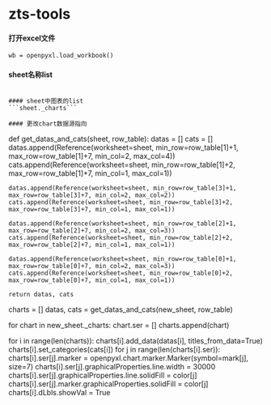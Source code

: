 # zts-tools

#### 打开excel文件
```wb = openpyxl.load_workbook()```

#### sheet名称list
```excel.sheetnames

#### sheet中图表的list
```sheet._charts```

#### 更改chart数据源指向
```
def get_datas_and_cats(sheet, row_table):
    datas = []
    cats = []
    datas.append(Reference(worksheet=sheet, min_row=row_table[1]+1, max_row=row_table[1]+7, min_col=2, max_col=4))
    cats.append(Reference(worksheet=sheet, min_row=row_table[1]+2, max_row=row_table[1]+7, min_col=1, max_col=1))

    datas.append(Reference(worksheet=sheet, min_row=row_table[3]+1, max_row=row_table[3]+7, min_col=2, max_col=2))
    cats.append(Reference(worksheet=sheet, min_row=row_table[3]+2, max_row=row_table[3]+7, min_col=1, max_col=1))

    datas.append(Reference(worksheet=sheet, min_row=row_table[2]+1, max_row=row_table[2]+7, min_col=2, max_col=3))
    cats.append(Reference(worksheet=sheet, min_row=row_table[2]+2, max_row=row_table[2]+7, min_col=1, max_col=1))

    datas.append(Reference(worksheet=sheet, min_row=row_table[0]+1, max_row=row_table[0]+7, min_col=2, max_col=3))
    cats.append(Reference(worksheet=sheet, min_row=row_table[0]+2, max_row=row_table[0]+7, min_col=1, max_col=1))

    return datas, cats


charts = []
datas, cats = get_datas_and_cats(new_sheet, row_table)

for chart in new_sheet._charts:
    chart.ser = []
    charts.append(chart)

for i in range(len(charts)):
    charts[i].add_data(datas[i], titles_from_data=True)
    charts[i].set_categories(cats[i])
    for j in range(len(charts[i].ser)):
        charts[i].ser[j].marker = openpyxl.chart.marker.Marker(symbol=mark[j], size=7)
        charts[i].ser[j].graphicalProperties.line.width = 30000
        charts[i].ser[j].graphicalProperties.line.solidFill = color[j]
        charts[i].ser[j].marker.graphicalProperties.solidFill = color[j]
    charts[i].dLbls.showVal = True
```